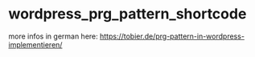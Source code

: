 # wordpress_prg_pattern_shortcode

more infos in german here: https://tobier.de/prg-pattern-in-wordpress-implementieren/

